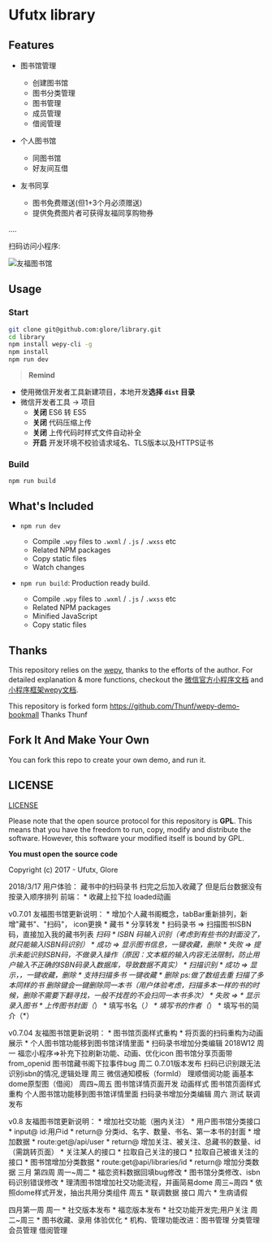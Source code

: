 # Ufutx library

## Features

* 图书馆管理
  - 创建图书馆
  - 图书分类管理
  - 图书管理
  - 成员管理
  - 借阅管理

* 个人图书馆
  - 同图书馆
  - 好友间互借

* 友书同享
  - 图书免费赠送(但1+3个月必须赠送)
  - 提供免费图片者可获得友福同享购物券

....

扫码访问小程序:

![友福图书馆](https://library.ufutx.com/imgs/mp_library.jpg)


## Usage

### Start

``` bash
git clone git@github.com:glore/library.git
cd library
npm install wepy-cli -g
npm install
npm run dev
```

> **Remind**

- 使用微信开发者工具新建项目，本地开发**选择 `dist` 目录**
- 微信开发者工具 -> 项目
  - **关闭** ES6 转 ES5
  - **关闭** 代码压缩上传
  - **关闭** 上传代码时样式文件自动补全
  - **开启** 开发环境不校验请求域名、TLS版本以及HTTPS证书


### Build
```
npm run build
```


## What's Included

- `npm run dev`
  - Compile `.wpy` files to `.wxml` / `.js` / `.wxss` etc
  - Related NPM packages
  - Copy static files
  - Watch changes

- `npm run build`: Production ready build.
  - Compile `.wpy` files to `.wxml` / `.js` / `.wxss` etc
  - Related NPM packages
  - Minified JavaScript
  - Copy static files



## Thanks

This repository relies on the [wepy](https://github.com/wepyjs/wepy), thanks to the efforts of the author.
For detailed explanation & more functions, checkout the [微信官方小程序文档](https://mp.weixin.qq.com/debug/wxadoc/dev/api/) and [小程序框架wepy文档](https://wepyjs.github.io/wepy/).

This repository is forked form https://github.com/Thunf/wepy-demo-bookmall Thanks Thunf


## Fork It And Make Your Own

You can fork this repo to create your own demo, and run it.



## LICENSE

[LICENSE](https://github.com/Thunf/wepy-demo-bookmall/blob/master/LICENSE)

Please note that the open source protocol for this repository is **GPL**. This means that you have the freedom to run, copy, modify and distribute the software. However, this software your modified itself is bound by GPL.

**You must open the source code**

Copyright (c) 2017 - Ufutx, Glore



2018/3/17
  用户体验： 藏书中的扫码录书 扫完之后加入收藏了 但是后台数据没有按录入顺序排列
  前端：
    * 收藏上拉下拉 loaded动画



v0.7.01 友福图书馆更新说明：
    * 增加个人藏书阁概念，tabBar重新排列，新增"藏书"、"扫码"， icon更换
    * 藏书
      * 分享转发
      * 扫码录书 => 扫描图书ISBN码，直接加入我的藏书列表
    *扫码
      * ISBN 码输入识别（考虑到有些书的封面没了，就只能输入ISBN码识别）
        * 成功 => 显示图书信息，一键收藏，删除
        * 失败 => 提示未能识别ISBN码，不做录入操作（原因：文本框的输入内容无法限制，防止用户输入不正确的ISBN码录入数据库，导致数据不真实）
      * 扫描识别
        * 成功 => 显示，，一键收藏，删除
          * 支持扫描多书 一键收藏
          * 删除 ps:做了数组去重 扫描了多本同样的书 删除键会一键删除同一本书（用户体验考虑，扫描多本一样的书的时候，删除不需要下翻寻找，一般不找茬的不会扫同一本书多次）
        * 失败 =>
          * 显示录入图书
            * 上传图书封面（*）
            * 填写书名（*）
            * 填写书的作者（*）
            * 填写书的简介（*）



v0.7.04 友福图书馆更新说明：
    * 图书馆页面样式重构
    * 将页面的扫码重构为动画展示
    * 个人图书馆功能移到图书馆详情里面
    * 扫码录书增加分类编辑
2018W12
周一 	福恋小程序=>补充下拉刷新功能、动画、优化icon
      图书馆分享页面带from_openid
      图书馆藏书阁下拉事件bug
周二  	0.7.01版本发布
      扫码已识别跟无法识别isbn的情况,逻辑处理
周三  	微信通知模板（formId）
	    理顺借阅功能
	    画基本dome原型图（借阅）
周四~周五	图书馆详情页面开发	动画样式
          图书馆页面样式重构
          个人图书馆功能移到图书馆详情里面
          扫码录书增加分类编辑
周六	  测试 联调 发布


v0.8 友福图书馆更新说明：
     * 增加社交功能（圈内关注）
          * 用户图书馆分类接口
            * input@ id:用户id
            * return@ 分类id、名字、数量、书名、第一本书的封面
          * 增加数据
            * route:get@/api/user
            * return@ 增加关注、被关注、总藏书的数量、id（需跳转页面）
          * 关注某人的接口
          * 拉取自己关注的接口
          * 拉取自己被谁关注的接口
          * 图书馆增加分类数据
             * route:get@api/libraries/id
             * return@ 增加分类数据
三月 第四周
     周一~周二
        * 福恋资料数据回填bug修改
        * 图书馆分类修改、isbn码识别错误修改
        * 理清图书馆增加社交功能流程，并画简易dome
     周三~周四
        * 依照dome样式开发，抽出共用分类组件
     周五
        * 联调数据 接口
     周六
        * 生病请假

四月第一周
      周一
        * 社交版本发布
        * 福恋版本发布
        * 社交功能开发完;用户关注
      周二~周三
        * 图书收藏、录用 体验优化
        * 机构、管理功能改进：图书管理 分类管理 会员管理 借阅管理



